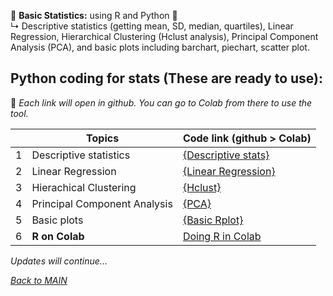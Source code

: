 🐳 **Basic Statistics:** using R and Python
🔎  
↳ Descriptive statistics (getting mean, SD, median, quartiles), Linear Regression, Hierarchical Clustering (Hclust analysis), Principal Component Analysis (PCA), and basic plots including barchart, piechart, scatter plot.   

## Python coding for stats (These are ready to use):  

🔎 _Each link will open in github. You can go to Colab from there to use the tool._   

|  | Topics | Code link (github > Colab) |
|--|--|--|
|1 | Descriptive statistics | [{Descriptive stats}](https://github.com/MK316/statistics/blob/3c50a8393e54cc4819f2ded818ed5b3d19a4f65d/Descriptive_stat.ipynb) |
|2  | Linear Regression | [{Linear Regression}](https://github.com/MK316/statistics/blob/main/lineaRegression.ipynb) |
|3  | Hierachical Clustering | [{Hclust}](https://github.com/MK316/R_intro/blob/eaa0a0dc0738be31d6bd5958bab88beade1b90cd/Hclust.ipynb) |
|4  | Principal Component Analysis | [{PCA}](https://github.com/MK316/R_intro/blob/eaa0a0dc0738be31d6bd5958bab88beade1b90cd/PCA.ipynb) |
|5 | Basic plots | [{Basic Rplot}](https://github.com/MK316/R_intro/blob/eaa0a0dc0738be31d6bd5958bab88beade1b90cd/R_BasicPlots.ipynb)|
|6 | **R on Colab** | [Doing R in Colab](https://github.com/MK316/R_intro/blob/eaa0a0dc0738be31d6bd5958bab88beade1b90cd/01_How_to_do_R_in_colab.ipynb)  |


_Updates will continue..._


 [_Back to MAIN_](../README.md)
